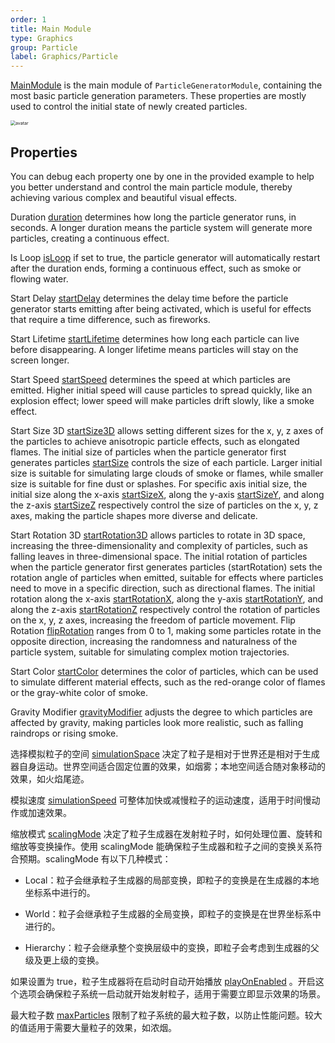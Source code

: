 ```yaml
---
order: 1
title: Main Module
type: Graphics
group: Particle
label: Graphics/Particle
---
```


[MainModule](/apis/core/MainModule) is the main module of `ParticleGeneratorModule`, containing the most basic particle generation parameters. These properties are mostly used to control the initial state of newly created particles.

<img src="https://mdn.alipayobjects.com/huamei_qbugvr/afts/img/A*JUjgTLfiz7kAAAAAAAAAAAAADtKFAQ/original" alt="avatar" style="zoom:50%;" />

## Properties

<playground src="particle-mainModule.ts"></playground>

You can debug each property one by one in the provided example to help you better understand and control the main particle module, thereby achieving various complex and beautiful visual effects.

Duration [duration](/apis/core/MainModule#duration) determines how long the particle generator runs, in seconds. A longer duration means the particle system will generate more particles, creating a continuous effect.

Is Loop [isLoop](/apis/core/MainModule#isLoop) if set to true, the particle generator will automatically restart after the duration ends, forming a continuous effect, such as smoke or flowing water.

Start Delay [startDelay](/apis/core/MainModule#startDelay) determines the delay time before the particle generator starts emitting after being activated, which is useful for effects that require a time difference, such as fireworks.

Start Lifetime [startLifetime](/apis/core/MainModule#startLifetime) determines how long each particle can live before disappearing. A longer lifetime means particles will stay on the screen longer.

Start Speed [startSpeed](/apis/core/MainModule#startSpeed) determines the speed at which particles are emitted. Higher initial speed will cause particles to spread quickly, like an explosion effect; lower speed will make particles drift slowly, like a smoke effect.

Start Size 3D [startSize3D](/apis/core/MainModule#startSize3D) allows setting different sizes for the x, y, z axes of the particles to achieve anisotropic particle effects, such as elongated flames. The initial size of particles when the particle generator first generates particles [startSize](/apis/core/MainModule#startSize) controls the size of each particle. Larger initial size is suitable for simulating large clouds of smoke or flames, while smaller size is suitable for fine dust or splashes. For specific axis initial size, the initial size along the x-axis [startSizeX](/apis/core/MainModule#startSizeX), along the y-axis [startSizeY](/apis/core/MainModule#startSizeY), and along the z-axis [startSizeZ](/apis/core/MainModule#startSizeZ) respectively control the size of particles on the x, y, z axes, making the particle shapes more diverse and delicate.

Start Rotation 3D [startRotation3D](/apis/core/MainModule#startRotation3D) allows particles to rotate in 3D space, increasing the three-dimensionality and complexity of particles, such as falling leaves in three-dimensional space. The initial rotation of particles when the particle generator first generates particles (startRotation) sets the rotation angle of particles when emitted, suitable for effects where particles need to move in a specific direction, such as directional flames. The initial rotation along the x-axis [startRotationX](/apis/core/MainModule#startRotationX), along the y-axis [startRotationY](/apis/core/MainModule#startRotationY), and along the z-axis [startRotationZ](/apis/core/MainModule#startRotationZ) respectively control the rotation of particles on the x, y, z axes, increasing the freedom of particle movement. Flip Rotation [flipRotation](/apis/core/MainModule#flipRotation) ranges from 0 to 1, making some particles rotate in the opposite direction, increasing the randomness and naturalness of the particle system, suitable for simulating complex motion trajectories.

Start Color [startColor](/apis/core/MainModule#startColor) determines the color of particles, which can be used to simulate different material effects, such as the red-orange color of flames or the gray-white color of smoke.

Gravity Modifier [gravityModifier](/apis/core/MainModule#gravityModifier) adjusts the degree to which particles are affected by gravity, making particles look more realistic, such as falling raindrops or rising smoke.

选择模拟粒子的空间 [simulationSpace](/apis/core/MainModule#simulationSpace) 决定了粒子是相对于世界还是相对于生成器自身运动。世界空间适合固定位置的效果，如烟雾；本地空间适合随对象移动的效果，如火焰尾迹。

模拟速度 [simulationSpeed](/apis/core/MainModule#simulationSpeed) 可整体加快或减慢粒子的运动速度，适用于时间慢动作或加速效果。

缩放模式 [scalingMode](/apis/core/MainModule#scalingMode) 决定了粒子生成器在发射粒子时，如何处理位置、旋转和缩放等变换操作。使用 scalingMode 能确保粒子生成器和粒子之间的变换关系符合预期。scalingMode 有以下几种模式：

- Local：粒子会继承粒子生成器的局部变换，即粒子的变换是在生成器的本地坐标系中进行的。

- World：粒子会继承粒子生成器的全局变换，即粒子的变换是在世界坐标系中进行的。

- Hierarchy：粒子会继承整个变换层级中的变换，即粒子会考虑到生成器的父级及更上级的变换。

如果设置为 true，粒子生成器将在启动时自动开始播放 [playOnEnabled](/apis/core/MainModule#playOnEnabled) 。开启这个选项会确保粒子系统一启动就开始发射粒子，适用于需要立即显示效果的场景。

最大粒子数 [maxParticles](/apis/core/MainModule#maxParticles) 限制了粒子系统的最大粒子数，以防止性能问题。较大的值适用于需要大量粒子的效果，如浓烟。

